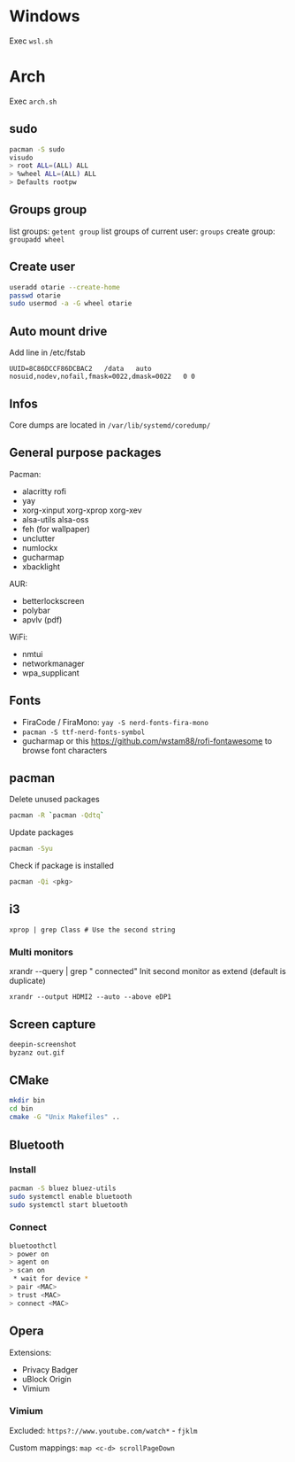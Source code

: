 # Windows

Exec `wsl.sh`

# Arch

Exec `arch.sh`

## sudo

```bash
pacman -S sudo
visudo
> root ALL=(ALL) ALL
> %wheel ALL=(ALL) ALL
> Defaults rootpw
```

## Groups group

list groups: `getent group`
list groups of current user: `groups`
create group: `groupadd wheel`

## Create user

```bash
useradd otarie --create-home
passwd otarie
sudo usermod -a -G wheel otarie
```

## Auto mount drive

Add line in /etc/fstab
```
UUID=8C86DCCF86DCBAC2	/data	auto	nosuid,nodev,nofail,fmask=0022,dmask=0022	0 0
```

## Infos

Core dumps are located in `/var/lib/systemd/coredump/`

## General purpose packages

Pacman:
 * alacritty rofi
 * yay
 * xorg-xinput xorg-xprop xorg-xev
 * alsa-utils alsa-oss
 * feh (for wallpaper)
 * unclutter
 * numlockx
 * gucharmap
 * xbacklight

AUR:
 * betterlockscreen
 * polybar
 * apvlv (pdf)

WiFi:
 * nmtui
 * networkmanager
 * wpa_supplicant

## Fonts
- FiraCode / FiraMono: `yay -S nerd-fonts-fira-mono`
- `pacman -S ttf-nerd-fonts-symbol`
- gucharmap or this https://github.com/wstam88/rofi-fontawesome to browse font characters

## pacman

Delete unused packages
```bash
pacman -R `pacman -Qdtq`
```

Update packages
```bash
pacman -Syu
```

Check if package is installed
```bash
pacman -Qi <pkg>
```

## i3
```
xprop | grep Class # Use the second string
```

### Multi monitors
xrandr --query | grep " connected"
Init second monitor as extend (default is duplicate)
```
xrandr --output HDMI2 --auto --above eDP1
```

## Screen capture

```bash
deepin-screenshot
byzanz out.gif
```

## CMake

```bash
mkdir bin
cd bin
cmake -G "Unix Makefiles" ..
```

## Bluetooth

### Install
```bash
pacman -S bluez bluez-utils
sudo systemctl enable bluetooth
sudo systemctl start bluetooth
```

### Connect
```bash
bluetoothctl
> power on
> agent on
> scan on
 * wait for device *
> pair <MAC>
> trust <MAC>
> connect <MAC>
```

## Opera

Extensions:
 * Privacy Badger
 * uBlock Origin
 * Vimium

### Vimium
Excluded:
`https?://www.youtube.com/watch*` - `fjklm`

Custom mappings:
`map <c-d> scrollPageDown`
